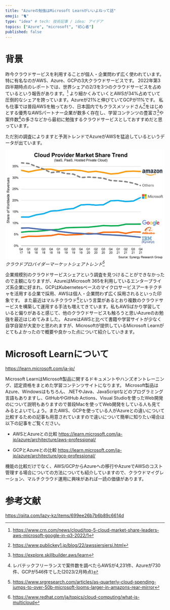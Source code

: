 ```yaml
---
title: "Azureの勉強はMicrosoft Learnがいいよねって話"
emoji: "🐈"
type: "idea" # tech: 技術記事 / idea: アイデア
topics: ["Azure", "microsoft", "初心者"]
published: false
---
```

# 背景
昨今クラウドサービスを利用することが個人・企業問わず広く使われています。特に有名なのがAWS、Azure、GCPの3大クラウドサービスです。
2022年第3四半期時点のレポートでは、世界シェアの2/3を3つのクラウドサービスを占めているという報告があります。[^1]
より細かくみていくとAWSが34%占めていて圧倒的なシェアを誇っています。Azureが21%と伸びていてGCPが11%です。
私も仕事では普段AWSを触っており、日本国内でもクラスメソッドさん[^2]をはじめとする優秀なAWSパートナー企業が数多く存在し、学習コンテンツの豊富さ[^3]や案件数[^4]の多さなどから最初に勉強するクラウドサービスとしておすすめだと思っています。

ただ別の調査によりますと予測トレンドでAzureがAWSを猛追しているというデータが出ています。

![](/images/azure-microsoft-learn-good/image1.jpg)
*クラウドプロバイダーマーケットシェアトレンド[^5]*

企業規模別のクラウドサービスシェアという調査を見つけることができなかったので主観になりますが、AzureはMicrosoft 365を利用しているエンタープライズ系企業に好まれ、GCPはKubernetesベースのマイクロサービスアーキテクチャを活用する企業で採用、AWSは個人・企業問わず広く採用されるといった印象です。
また最近はマルチクラウド[^6]という言葉があるとおり複数のクラウドサービスを構築して運用する手法も増えてきています。私もAWSばかり学習していると偏りがあると感じて、他のクラウドサービスも触ろうと思いAzureのお勉強を最近はじめてみました。
AzureはAWSと比べて書籍や学習サイトが少なく自学自習が大変かと思われますが、Microsoftが提供しているMicrosoft Learnがとてもよかったので概要や良かった点について紹介していきます。

# Microsoft Learnについて
https://learn.microsoft.com/ja-jp/

Microsoft LearnはMicrosoft製品に関するドキュメントやハンズオントレーニング、認定資格をまとめた学習コンテンツサイトになります。
Microsoft製品はAzure、Windowsはもちろん、.NETやJava、JavaScriptなどのプログラミング言語もありますし、GitHubやGitHub Actions、Visual Studioを使ったWeb開発のについて説明もありますので普段Macを使ってWeb開発をしている人も見てみるとよいでしょう。またAWS、GCPを使っている人がAzureとの違いについて比較するための記事も用意されていますので違いについて簡単に知りたい場合は以下の記事をご覧ください。

 - AWSとAzureとの比較
https://learn.microsoft.com/ja-jp/azure/architecture/aws-professional/

- GCPとAzureとの比較
https://learn.microsoft.com/ja-jp/azure/architecture/gcp-professional/

機能の比較だけでなく、AWS/GCPからAzureへの移行やAzureでAWSのコスト管理する場合についての方法についても紹介していますので、クラウドマイグレーション、マルチクラウド運用に興味があれば一読の価値があります。

[^1]: https://www.crn.com/news/cloud/top-5-cloud-market-share-leaders-aws-microsoft-google-in-q3-2022/1
[^2]: https://www.publickey1.jp/blog/22/awssiersiersi.html
[^3]: https://explore.skillbuilder.aws/learn
[^4]: レバテックフリーランスで案件数を調べたらAWSが4,231件、Azureが730件、GCPが546件でした(2023/2月時点)
[^5]: https://www.srgresearch.com/articles/as-quarterly-cloud-spending-jumps-to-over-50b-microsoft-looms-larger-in-amazons-rear-mirror
[^6]: https://www.redhat.com/ja/topics/cloud-computing/what-is-multicloud

# 参考文献
https://qiita.com/lazy-kz/items/699ee26b7b6b89c6614d